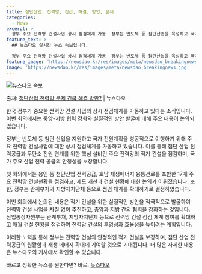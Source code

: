 ```yaml
---
title: 첨단산업, 전력망, 긴급, 해결, 방안, 문제
categories:
  - News
excerpt: >
  정부 주요 전력망 건설사업 상시 점검체계 가동  정부는 반도체 등 첨단산업을 육성하고 국가 전원계획의 성공적…
feature_text: >
  ## 뉴스다오 실시간 뉴스 속보입니다.

  정부 주요 전력망 건설사업 상시 점검체계 가동  정부는 반도체 등 첨단산업을 육성하고 국가 전원계획의 성공적…
feature_image: 'https://newsdao.kr/res/images/meta/newsdao_breakingnews.jpg'
image: 'https://newsdao.kr/res/images/meta/newsdao_breakingnews.jpg'
---
```


![뉴스다오 속보](https://newsdao.kr/res/images/meta/newsdao_breakingnews.jpg)

<p>출처: <a href="https://newsdao.kr/4127" rel="dofollow">첨단산업 전력망 문제 긴급 해결 방안?</a> | 뉴스다오</p>

한국 정부가 중요한 전력망 건설 사업의 상시 점검체계를 가동하고 있다는 소식입니다. 이번 회의에서는 중앙-지방 협력 강화와 실질적인 방안 발굴에 대해 주요 내용이 논의되었습니다.

정부는 반도체 등 첨단 산업을 지원하고 국가 전원계획을 성공적으로 이행하기 위해 주요 전력망 건설사업에 대한 상시 점검체계를 가동하고 있습니다. 이를 통해 첨단 산업 전력공급과 무탄소 전원 연계를 위한 핵심 설비인 주요 전력망의 적기 건설을 점검하며, 국가 주요 산업 전력 공급의 안정성을 보장합니다.

첫 회의에서는 용인 등 첨단산업 전력공급, 호남 재생에너지 융통선로를 포함한 17개 주요 전력망 건설현황을 점검하고, 제도 개선과 건설 현황에 대한 논의가 이뤄졌습니다. 또한, 정부는 관계부처와 지방자치단체 등으로 점검 체계를 확대하기로 결정하였습니다.

이번 회의에서 논의된 내용은 적기 건설을 위한 실질적인 방안을 적극적으로 발굴하여 전력망 건설 사업을 차질 없이 추진하고, 중앙과 지방 간의 협력을 강화하는 것입니다. 산업통상자원부는 관계부처, 지방자치단체 등으로 전력망 건설 점검 체계 참여를 확대하고 매월 건설 현황을 점검하여 전력망 건설의 투명성과 효율성을 높이려는 계획입니다.

이러한 노력을 통해 정부는 전력망 건설의 안정적인 적기 건설을 보장하며, 첨단 산업 전력공급의 원활함과 재생 에너지 확대에 기여할 것으로 기대됩니다. 더 많은 자세한 내용은 뉴스다오의 기사에서 확인할 수 있습니다.<p>빠르고 정확한 뉴스를 원한다면? 바로, <a href="https://newsdao.kr" rel="dofollow">뉴스다오</a></p>


